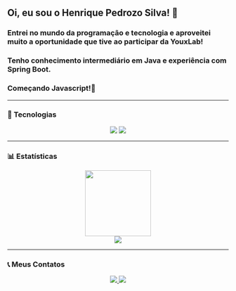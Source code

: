 ## Oi, eu sou o Henrique Pedrozo Silva! 👋  
### Entrei no mundo da programação e tecnologia e aproveitei muito a oportunidade que tive ao participar da YouxLab!  
### Tenho conhecimento intermediário em **Java** e experiência com **Spring Boot**.  
### Começando Javascript!🚀
---

### 🚀 Tecnologias  
<div align="center">
  <img src="https://img.shields.io/badge/Java-%23ED8B00.svg?style=for-the-badge&logo=openjdk&logoColor=white" />
  <img src="https://img.shields.io/badge/Spring%20Boot-%236DB33F.svg?style=for-the-badge&logo=springboot&logoColor=white" />
</div>

---

### 📊 Estatísticas  
<div align="center">
  <img src="https://github-readme-stats.vercel.app/api/top-langs/?username=Henrique-pedrozo&layout=compact&langs_count=7&theme=dracula" height="150em" />
  <br />
  <picture>
    <source srcset="https://github-readme-stats.vercel.app/api?username=Henrique-pedrozo&show_icons=true&theme=dark" media="(prefers-color-scheme: dark)" />
    <source srcset="https://github-readme-stats.vercel.app/api?username=Henrique-pedrozo&show_icons=true" media="(prefers-color-scheme: light), (prefers-color-scheme: no-preference)" />
    <img src="https://github-readme-stats.vercel.app/api?username=Henrique-pedrozo&show_icons=true" />
  </picture>
</div>

---

### 📞 Meus Contatos  
<div align="center">  
  <a href="https://instagram.com/henrique_Pedrozo120" target="_blank">
    <img src="https://img.shields.io/badge/-Instagram-%23E4405F?style=for-the-badge&logo=instagram&logoColor=white" />
  </a>  
  <a href="mailto:pedrozo140@gmail.com">
    <img src="https://img.shields.io/badge/-Gmail-%23333?style=for-the-badge&logo=gmail&logoColor=white" />
  </a>  
</div>
